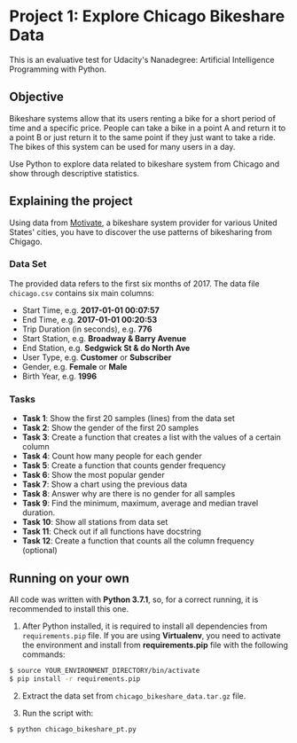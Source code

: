 # Project 1: Explore Chicago Bikeshare Data

This is an evaluative test for Udacity's Nanadegree: Artificial Intelligence Programming with Python.

## Objective

Bikeshare systems allow that its users renting a bike for a short period of time and a specific price.
People can take a bike in a point A and return it to a point B or just return it to the same point if they just want to take a ride.
The bikes of this system can be used for many users in a day.

Use Python to explore data related to bikeshare system from Chicago and show through descriptive statistics. 

## Explaining the project

Using data from [Motivate](https://www.motivateco.com/), a bikeshare system provider for various United States' cities, you have to discover the use patterns of bikesharing from Chigago.

### Data Set
The provided data refers to the first six months of 2017. The data file `chicago.csv` contains six main columns:

- Start Time, e.g. **2017-01-01 00:07:57**
- End Time, e.g. **2017-01-01 00:20:53**
- Trip Duration (in seconds), e.g. **776**
- Start Station, e.g. **Broadway & Barry Avenue**
- End Station, e.g. **Sedgwick St & do North Ave** 
- User Type, e.g. **Customer** or **Subscriber**
- Gender, e.g. **Female** or **Male**
- Birth Year, e.g. **1996**

### Tasks

- **Task 1**: Show the first 20 samples (lines) from the data set
- **Task 2**: Show the gender of the first 20 samples
- **Task 3**: Create a function that creates a list with the values of a certain column
- **Task 4**: Count how many people for each gender
- **Task 5**: Create a function that counts gender frequency
- **Task 6**: Show the most popular gender
- **Task 7**: Show a chart using the previous data
- **Task 8**: Answer why are there is no gender for all samples
- **Task 9**: Find the minimum, maximum, average and median travel duration.
- **Task 10**: Show all stations from data set 
- **Task 11**: Check out if all functions have docstring
- **Task 12**: Create a function that counts all the column frequency (optional)

## Running on your own

All code was written with **Python 3.7.1**, so, for a correct running, it is recommended to install this one.

1. After Python installed, it is required to install all dependencies from `requirements.pip` file. If you are using **Virtualenv**, you need to activate the environment and install from **requirements.pip** file with the following commands:

```bash
$ source YOUR_ENVIRONMENT_DIRECTORY/bin/activate
$ pip install -r requirements.pip
```

2. Extract the data set from `chicago_bikeshare_data.tar.gz` file.

3. Run the script with:
```bash
$ python chicago_bikeshare_pt.py
```
